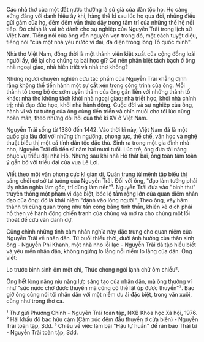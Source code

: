 Các nhà thơ của một đất nước thường là sứ giả của dân tộc họ. Họ càng xứng đáng với danh hiệu ấy khi, hàng thế kỉ sau lúc họ qua đời, những điều gửi gắm của họ, đêm đêm vẫn thức dậy trong tâm trí của những thế hệ nối tiếp. Đó chính là vai trò dành cho sự nghiệp của Nguyễn Trãi trong lịch sử Việt Nam. Tiếng nói của ông vẫn nguyên vẹn trong đó, một cách tuyệt diệu, tiếng nói "của một nhà yêu nước vĩ đại, đa diện trong lòng Tổ quốc mình".

Nhà thơ Việt Nam, đồng thời là một thành viên kiệt xuất của cộng đồng loài người ấy, để lại cho chúng ta bài học gì? Có nên phân biệt tách bạch ở ông nhà ngoại giao, nhà hiền triết và nhà thơ không?

Những người chuyên nghiên cứu tác phẩm của Nguyễn Trãi khẳng định rằng không thể tiến hành một sự cắt xén trong công trình của ông. Mỗi thành tố trong bộ óc sớm uyên thâm của ông gắn liền với những thành tố khác: nhà thơ không tách khỏi nhà ngoại giao; nhà triết học, khỏi nhà chính trị; nhà đạo đức học, khỏi nhà hành động. Cuộc đời và sự nghiệp của ông, hành vi và tư tưởng của ông cùng tiến triển và chín muồi cho tới lúc cùng hoàn mãn, theo những đòi hỏi của thế kỉ XV ở Việt Nam.

Nguyễn Trãi sống từ 1380 đến 1442. Vào thời kì này, Việt Nam đã là một quốc gia lâu đời với những tín ngưỡng, phong tục, thể chế, văn học và nghệ thuật biểu thị một cá tính dân tộc đặc thù. Sinh ra trong một gia đình nhà nho, Nguyễn Trãi đỗ tiến sĩ năm hai mươi tuổi. Lúc trẻ, ông đưa tài năng phục vụ triều đại nhà Hồ. Nhưng sau khi nhà Hồ thất bại, ông toàn tâm toàn ý gắn bó với triều đại của vua Lê Lợi.

Viết theo một văn phong cực kì giản dị, Quân trung từ mệnh tập biểu thị sáng chói cơ sở tư tưởng của Nguyễn Trãi. Đối với ông, "đạo làm tướng phải lấy nhân nghĩa làm gốc, trí dũng làm nền"¹. Nguyễn Trãi đưa vào "binh thư" truyền thống một phạm vi đạc biệt, bóc lộ tầm rộng lớn của quan điểm nhân đạo của ông: đó là khái niệm "đánh vào lòng người". Theo ông, vây hãm thành trì cũng quan trọng như tấn công bằng tinh thần, khiến kẻ địch phải hổ thẹn về hành động chiến tranh của chúng và mở ra cho chúng một lối thoát để cứu vãn danh dự.

Cũng chính những tình cảm nhân nghĩa này đặc trưng cho quan niệm của Nguyễn Trãi về nhân dân. Từ buổi thiếu thời, dưới ảnh hưởng của thân sinh ông - Nguyễn Phi Khanh, một nhà nho lỗi lạc - Nguyễn Trãi đã tập hiểu biết và yêu mến nhân dân, không ngừng lo lắng nỗi niềm lo lắng của dân. Ông viết:

Lo trước bình sinh ôm một chí,
Thức chong ngòi lạnh chữ ôm chiều².

Ông hết lòng nâng niu năng lực sáng tạo của nhân dân, mà ông thường ví như "sức nước chở được thuyền mà cũng có thể lật úp được thuyền"³. Bao giờ ông cũng nói tới nhân dân với một niềm ưu ái đặc biệt, trong văn xuôi, cũng như trong thơ ca.

¹ Thư gửi Phương Chính - Nguyễn Trãi toàn tập, NXB Khoa học Xã hội, 1976.
² Hái khẩu đô bác hữu cảm (Cảm xúc đêm đầu thuyền ở cửa biển) - Nguyễn Trãi toàn tập, Sdd.
³ Chiếu về việc làm bài "Hậu tự huấn" để răn bảo Thái tử - Nguyễn Trãi toàn tập, Sdd.